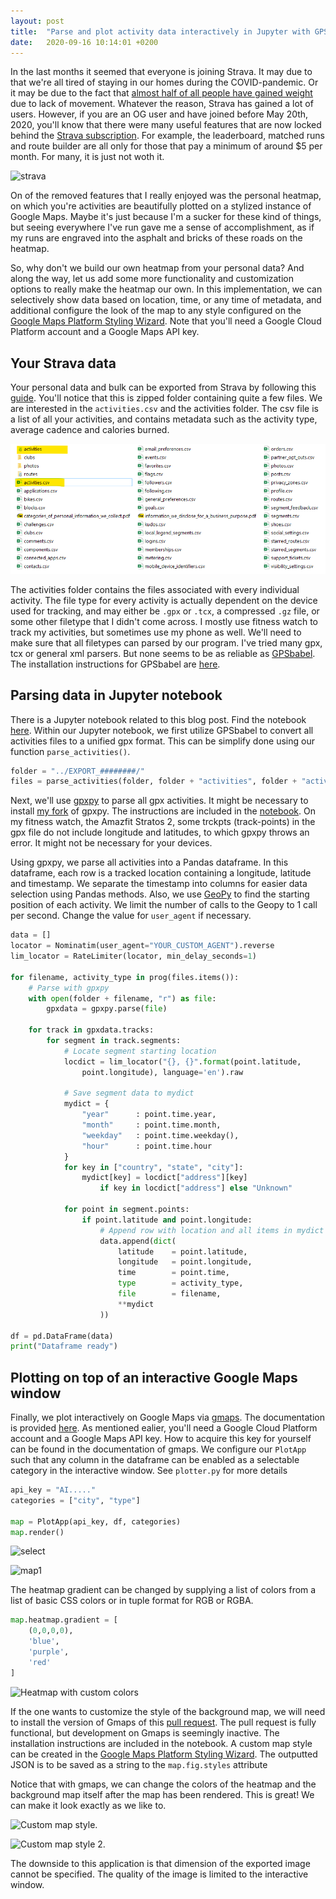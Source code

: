 ```yaml
---
layout: post
title:  "Parse and plot activity data interactively in Jupyter with GPSbabel,  Gpxpy, Geopy and Gmaps"
date:   2020-09-16 10:14:01 +0200
---
```


In the last months it seemed that everyone is joining Strava. It may due to that we're all tired of staying in our homes during the COVID-pandemic. Or it may be due to the fact that [almost half of all people have gained weight](https://www.hartvannederland.nl/nieuws/2020/helft-mensen-dikker-coronaquarantaine/) due to lack of movement. Whatever the reason, Strava has gained a lot of users. However, if you are an OG user and have joined before May 20th, 2020, you'll know that there were many useful features that are now locked behind the [Strava subscription](https://support.strava.com/hc/en-us/articles/360043959831-What-s-changed-on-Strava-). For example, the leaderboard, matched runs and route builder are all only for those that pay a minimum of around $5 per month. For many, it is just not woth it.

![strava](https://support.strava.com/hc/article_attachments/360026727252/Strava_Athlete_Heatmap___Strava_Suzie.jpg)
<!--more-->

On of the removed features that I really enjoyed was the personal heatmap, on which you're activities are beautifully plotted on a stylized instance of Google Maps. Maybe it's just because I'm a sucker for these kind of things, but seeing everywhere I've run gave me a sense of accomplishment, as if my runs are engraved into the asphalt and bricks of these roads on the heatmap.

So, why don't we build our own heatmap from your personal data? And along the way, let us add some more functionality and customization options to really make the heatmap our own. In this implementation, we can selectively show data based on location, time, or any time of metadata, and additional configure the look of the map to any style configured on the [Google Maps Platform Styling Wizard](https://mapstyle.withgoogle.com/). Note that you'll need a Google Cloud Platform account and a Google Maps API key.

## Your Strava data

Your personal data and bulk can be exported from Strava by following this [guide](https://support.strava.com/hc/en-us/articles/216918437-Exporting-your-Data-and-Bulk-Export). You'll notice that this is zipped folder containing quite a few files. We are interested in the `activities.csv` and the activities folder. The csv file is a list of all your activities, and contains metadata such as the activity type, average cadence and calories burned.

![folder](/assets/img/2020-09-16/data.png)

The activities folder contains the files associated with every individual activity. The file type for every activity is actually dependent on the device used for tracking, and may either be `.gpx` or `.tcx`, a compressed `.gz` file, or some other filetype that I didn't come across. I mostly use fitness watch to track my activities, but sometimes use my phone as well. We'll need to make sure that all filetypes can parsed by our program. I've tried many gpx, tcx or general xml parsers. But none seems to be as reliable as [GPSbabel](https://www.gpsbabel.org). The installation instructions for GPSbabel are [here](https://www.gpsbabel.org/downloads.html).

## Parsing data in Jupyter notebook

There is a Jupyter notebook related to this blog post. Find the notebook [here](https://github.com/watermarkhu/strava_gmaps). Within our Jupyter notebook, we first utilize GPSbabel to convert all activities files to a unified gpx format. This can be simplify done using our function `parse_activities()`.

```python
folder = "../EXPORT_########/"
files = parse_activities(folder, folder + "activities", folder + "activities.csv")
```

Next, we'll use [gpxpy](https://pypi.org/project/gpxpy/) to parse all gpx activities. It might be necessary to install [my fork](https://pypi.org/project/gpxpy/) of gpxpy. The instructions are included in the [notebook](https://pypi.org/project/gpxpy/). On my fitness watch, the Amazfit Stratos 2, some trckpts (track-points) in the gpx file do not include longitude and latitudes, to which gpxpy throws an error. It might not be necessary for your devices.

Using gpxpy, we parse all activities into a Pandas dataframe. In this dataframe, each row is a tracked location containing a longitude, latitude and timestamp. We separate the timestamp into columns for easier data selection using Pandas methods. Also, we use [GeoPy](https://geopy.readthedocs.io/en/stable/) to find the starting position of each activity. We limit the number of calls to the Geopy to 1 call per second. Change the value for `user_agent` if necessary.

```python
data = []
locator = Nominatim(user_agent="YOUR_CUSTOM_AGENT").reverse
lim_locator = RateLimiter(locator, min_delay_seconds=1)

for filename, activity_type in prog(files.items()):
    # Parse with gpxpy
    with open(folder + filename, "r") as file:
        gpxdata = gpxpy.parse(file)

    for track in gpxdata.tracks:
        for segment in track.segments:
            # Locate segment starting location
            locdict = lim_locator("{}, {}".format(point.latitude,
                point.longitude), language='en').raw

            # Save segment data to mydict
            mydict = {
                "year"      : point.time.year,
                "month"     : point.time.month,
                "weekday"   : point.time.weekday(),
                "hour"      : point.time.hour
            }
            for key in ["country", "state", "city"]:
                mydict[key] = locdict["address"][key]
                    if key in locdict["address"] else "Unknown"

            for point in segment.points:
                if point.latitude and point.longitude:
                    # Append row with location and all items in mydict
                    data.append(dict(
                        latitude    = point.latitude,
                        longitude   = point.longitude,
                        time        = point.time,
                        type        = activity_type,
                        file        = filename,
                        **mydict
                    ))

df = pd.DataFrame(data)
print("Dataframe ready")
```

## Plotting on top of an interactive Google Maps window

Finally, we plot interactively on Google Maps via [gmaps](https://pypi.org/project/gmaps/). The documentation is provided [here](https://jupyter-gmaps.readthedocs.io/en/latest/). As mentioned ealier, you'll need a Google Cloud Platform account and a Google Maps API key. How to acquire this key for yourself can be found in the documentation of gmaps. We configure our `PlotApp` such that any column in the dataframe can be enabled as a selectable category in the interactive window. See `plotter.py` for more details

```python
api_key = "AI....."
categories = ["city", "type"]

map = PlotApp(api_key, df, categories)
map.render()
```

![select]({{site.url}}/data/2020-09-16-stravamapper/select.png "Selecting the data")

![map1]({{site.url}}/data/2020-09-16-stravamapper/map.png "The plotting heatmap")

The heatmap gradient can be changed by supplying a list of colors from a list of basic CSS colors or in tuple format for RGB or RGBA.

```python
map.heatmap.gradient = [
    (0,0,0,0),
    'blue',
    'purple',
    'red'
]
```

![Heatmap with custom colors]({{site.url}}/data/2020-09-16-stravamapper/map2.png "Custom heatmap colors!")

If the one wants to customize the style of the background map, we will need to install the version of Gmaps of this [pull request](https://github.com/pbugnion/gmaps/pull/330). The pull request is fully functional, but development on Gmaps is seemingly inactive. The installation instructions are included in the notebook. A custom map style can be created in the [Google Maps Platform Styling Wizard](https://mapstyle.withgoogle.com/). The outputted JSON is to be saved as a string to the `map.fig.styles` attribute

Notice that with gmaps, we can change the colors of the heatmap and the background map itself after the map has been rendered. This is great! We can make it look exactly as we like to.

![Custom map style.]({{site.url}}/data/2020-09-16-stravamapper/map3.png "Customized map style!")

![Custom map style 2.]({{site.url}}/data/2020-09-16-stravamapper/map4.png "Pretty colors!")

The downside to this application is that dimension of the exported image cannot be specified. The quality of the image is limited to the interactive window.
